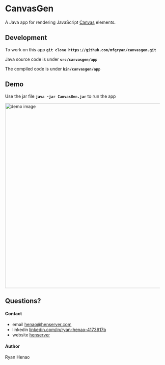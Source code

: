# CanvasGen

  A Java app for rendering JavaScript [Canvas](https://developer.mozilla.org/en-US/docs/Web/API/Canvas_API) elements.
  
## Development

 To work on this app **`git clone https://github.com/mfgryan/canvasgen.git`**
 
 Java source code is under **`src/canvasgen/app`**
 
 The compiled code is under **`bin/canvasgen/app`**


## Demo

Use the jar file **`java -jar CanvasGen.jar`** to run the app

<img 
src='https://raw.githubusercontent.com/mfgryan/CanvasGen/master/Demo.png'
width='600' alt='demo image'/>

## Questions?

  #### Contact
  - email [henao@henserver.com](http://www.henserver.com)
  - linkedin [linkedin.com/in/ryan-henao-4173917b](https://www.linkedin.com/in/ryan-henao-4173917b/)
  - website [henserver](http://www.henserver.com)

  #### Author
  Ryan Henao
